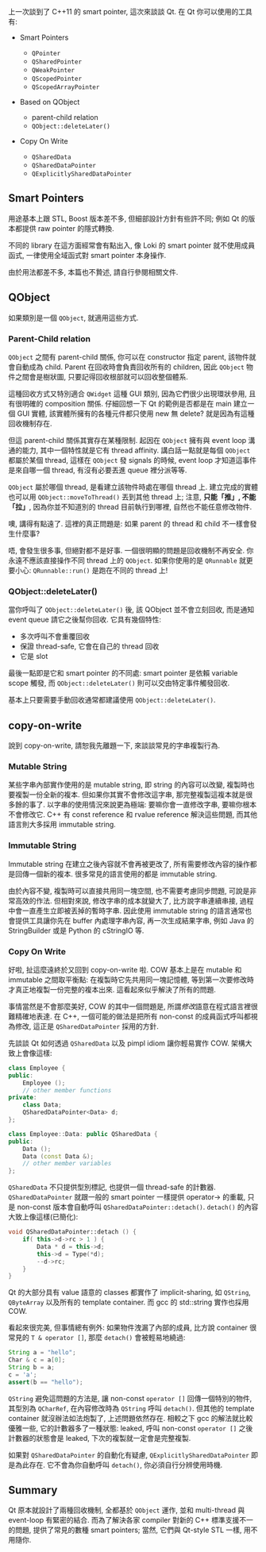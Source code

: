 <!--
.. title: Garbage Collection (3)
.. slug: garbage-collection-3
.. date: 2014/02/08 08:40:30
.. tags:
.. link:
.. description:
.. type: text
-->

上一次談到了 C++11 的 smart pointer, 這次來談談 Qt. 在 Qt 你可以使用的工具有:

* Smart Pointers
    * `QPointer`
    * `QSharedPointer`
    * `QWeakPointer`
    * `QScopedPointer`
    * `QScopedArrayPointer`

* Based on QObject
    * parent-child relation
    * `QObject::deleteLater()`

* Copy On Write
    * `QSharedData`
    * `QSharedDataPointer`
    * `QExplicitlySharedDataPointer`

## Smart Pointers

用途基本上跟 STL, Boost 版本差不多, 但細部設計方針有些許不同; 例如 Qt 的版本都提供 raw pointer 的隱式轉換.

不同的 library 在這方面經常會有點出入, 像 Loki 的 smart pointer 就不使用成員函式, 一律使用全域函式對 smart pointer 本身操作.

由於用法都差不多, 本篇也不贄述, 請自行參閱相關文件.

## QObject

如果類別是一個 `QObject`, 就適用這些方式.

### Parent-Child relation

`QObject` 之間有 parent-child 關係, 你可以在 constructor 指定 parent, 該物件就會自動成為 child. Parent 在回收時會負責回收所有的 children, 因此 `QObject` 物件之間會是樹狀圖, 只要記得回收根部就可以回收整個體系.

這種回收方式又特別適合 `QWidget` 這種 GUI 類別, 因為它們很少出現環狀參用, 且有很明確的 composition 關係. 仔細回想一下 Qt 的範例是否都是在 main 建立一個 GUI 實體, 該實體所擁有的各種元件都只使用 new 無 delete? 就是因為有這種回收機制存在.

但這 parent-child 關係其實存在某種限制. 起因在 `QObject` 擁有與 event loop 溝通的能力, 其中一個特性就是它有 thread affinity. 講白話一點就是每個 `QObject` 都屬於某個 thread, 這樣在 `QObject` 發 signals 的時候, event loop 才知道這事件是來自哪一個 thread, 有沒有必要丟進 queue 裡分派等等.

`QObject` 屬於哪個 thread, 是看建立該物件時處在哪個 thread 上. 建立完成的實體也可以用 `QObject::moveToThread()` 丟到其他 thread 上; 注意, **只能「推」, 不能「拉」**, 因為你並不知道別的 thread 目前執行到哪裡, 自然也不能任意修改物件.

噢, 講得有點遠了. 這裡的真正問題是: 如果 parent 的 thread 和 child 不一樣會發生什麼事?

唔, 會發生很多事, 但絕對都不是好事. 一個很明顯的問題是回收機制不再安全. 你永遠不應該直接操作不同 thread 上的 `QObject`. 如果你使用的是 `QRunnable` 就更要小心: `QRunnable::run()` 是跑在不同的 thread 上!

### QObject::deleteLater()

當你呼叫了 `QObject::deleteLater()` 後, 該 QObject 並不會立刻回收, 而是通知 event queue 請它之後幫你回收. 它具有幾個特性:

* 多次呼叫不會重覆回收
* 保證 thread-safe, 它會在自己的 thread 回收
* 它是 slot

最後一點即是它和 smart pointer 的不同處: smart pointer 是依賴 variable scope 觸發, 而 `QObject::deleteLater()` 則可以交由特定事件觸發回收.

基本上只要需要手動回收通常都建議使用 `QObject::deleteLater()`.

## copy-on-write

說到 copy-on-write, 請恕我先離題一下, 來談談常見的字串複製行為.

### Mutable String

某些字串內部實作使用的是 mutable string, 即 string 的內容可以改變, 複製時也要複製一份全新的複本. 但如果你其實不會修改這字串, 那完整複製這複本就是很多餘的事了. 以字串的使用情況來說更為極端: 要嘛你會一直修改字串, 要嘛你根本不會修改它. C++ 有 const reference 和 rvalue reference 解決這些問題, 而其他語言則大多採用 immutable string.

### Immutable String

Immutable string 在建立之後內容就不會再被更改了, 所有需要修改內容的操作都是回傳一個新的複本. 很多常見的語言使用的都是 immutable string.

由於內容不變, 複製時可以直接共用同一塊空間, 也不需要考慮同步問題, 可說是非常高效的作法. 但相對來說, 修改字串的成本就變大了, 比方說字串連續串接, 過程中會一直產生立即被丟掉的暫時字串. 因此使用 immutable string 的語言通常也會提供工具讓你先在 buffer 內處理字串內容, 再一次生成結果字串, 例如 Java 的 StringBuilder 或是 Python 的 cStringIO 等.

### Copy On Write

好啦, 扯這麼遠終於又回到 copy-on-write 啦. COW 基本上是在 mutable 和 immutable 之間取平衡點: 在複製時它先共用同一塊記憶體, 等到第一次要修改時才真正地複製一份完整的複本出來. 這看起來似乎解決了所有的問題.

事情當然是不會那麼美好, COW 的其中一個問題是, 所謂*修改*語意在程式語言裡很難精確地表達. 在 C++, 一個可能的做法是把所有 non-const 的成員函式呼叫都視為修改, 這正是 `QSharedDataPointer` 採用的方針.

先談談 Qt 如何透過 `QSharedData` 以及 pimpl idiom 讓你輕易實作 COW. 架構大致上會像這樣:

```cpp
class Employee {
public:
    Employee ();
    // other member functions
private:
    class Data;
    QSharedDataPointer<Data> d;
};

class Employee::Data: public QSharedData {
public:
    Data ();
    Data (const Data &);
    // other member variables
};
```

`QSharedData` 不只提供型別標記, 也提供一個 thread-safe 的計數器. `QSharedDataPointer` 就跟一般的 smart pointer 一樣提供 operator-> 的重載, 只是 non-const 版本會自動呼叫 `QSharedDataPointer::detach()`. `detach()` 的內容大致上像這樣(已簡化):

```cpp
void QSharedDataPointer::detach () {
    if( this->d->rc > 1 ) {
        Data * d = this->d;
        this->d = Type(*d);
        --d->rc;
    }
}
```

Qt 的大部分具有 value 語意的 classes 都實作了 implicit-sharing, 如 `QString`, `QByteArray` 以及所有的 template container. 而 gcc 的 std::string 實作也採用 COW.

看起來很完美, 但事情總有例外: 如果物件洩漏了內部的成員, 比方說 container 很常見的 `T & operator []`, 那麼 `detach()` 會被輕易地繞過:

```java
String a = "hello";
Char & c = a[0];
String b = a;
c = 'a';
assert(b == "hello");
```

`QString` 避免這問題的方法是, 讓 non-const `operator []` 回傳一個特別的物件, 其型別為 `QCharRef`, 在內容修改時為 `QString` 呼叫 `detach()`. 但其他的 template container 就沒辦法如法炮製了, 上述問題依然存在. 相較之下 gcc 的解法就比較優雅一些, 它的計數器多了一種狀態: leaked, 呼叫 non-const `operator []` 之後計數器的狀態會是 leaked, 下次的複製就一定會是完整複製.

如果對 `QSharedDataPointer` 的自動化有疑慮, `QExplicitlySharedDataPointer` 即是為此存在. 它不會為你自動呼叫 `detach()`, 你必須自行分辨使用時機.

## Summary

Qt 原本就設計了兩種回收機制, 全都基於 `QObject` 運作, 並和 multi-thread 與 event-loop 有緊密的結合. 而為了解決各家 compiler 對新的 C++ 標準支援不一的問題, 提供了常見的數種 smart pointers; 當然, 它們與 Qt-style STL 一樣, 用不用隨你.
